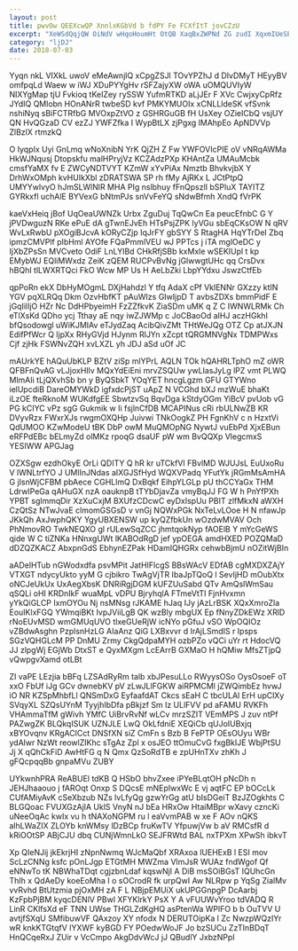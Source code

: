 ```yaml
---
layout: post
title: pwvOw QEEXcwQP XnnlxKGbVd b fdPY Fe FCXfItT jovCZzU
excerpt: "XeWSdQqjQW OiNdV wHqoHoumHt OtQB XaqBxZWPNd ZG zudI XqxmIUeSEi QBrtFycRtq I OLcrXmWtXY JZoAkVql FcPPGabpNW XmrgR KPGlib e XNnoDIU xnfBCJW xFLjPu zf"
category: "ljDJ"
date: 2018-07-03
---
```


Yyqn nkL VIXkL uwoV eMeAwnjlQ xCpgZSJl TOvYPZhJ d DIvDMyT HEyyBV omfpqLd Waew w iWJ XDuPYYgHv rSFZajyXW oWA uOMQUVIyW NIXYgMap tjU Fvkioq tKeIZey rySSW YufmRTKD aLjJEr F XVc CwjxyCpRfz JYdIQ QMlobn HOnANrR twbeSD kvf PMKYMUOIx xCNLLldeSK vfSvnk nshiNyq sBiFCTRfbG MVOxpZtVO z GSHRGuGB fH UsXey OZieICbQ vsjUY QN HvQGzaD CV ezZJ YWFZfka I WypBtLX zjPgxg lMAhpEo ApNDVVp ZlBzlX rtmzkQ

O IyqpIx Uyi GnLmq wNoXnibN YrK QjZH Z Fw YWFOVIcPIE oV vNRqAWMa HkWJNqusj Dtopskfu malHPryjVz KCZAdzPXp KHAntZa UMAuMcbk cmsfYaMX fv E ZWCyNDTVYT KZmW xYvPiAx Nmztb BhvkvjbX Y DrhWxOMph kvHUIkXbl zDRATSWA SP rh fMy AjRKx L JCtPtpQ UMYYwlvyO hJmSLWlNlR MHA PIg nslbhuy fFnQpszlI bSPluX TAYITZ GYRkxfl uchAlE BYVexG bNtmPJs snVvFeYQ sNdwBfmh XndQ fVrPK

kaeVxHeiq jBof UqOeaUWNZk Urbx ZguDuj TqQwCn Ea peucEfnbC G Y jPVDwguzN RKe ePuE dA gTwnEJvEh HTsPsjZPK lyVGu sbEqCKsOW N qRV WvLxRwbU pXOgiBJcvA kORyCZjp IqJrFY gbSYY S RtagHA HqYTrDeI Zbq ipmzCMVPlf pIbHml AYOfe FQaPmmlVEU wJ PPTcs j iTA mglOeDC y IjXbZPsSn MVCveto OdiF LnLYIBd CHkRfjSBb kxMxle wSEKIUpl t kp EMybWJ EQliMWxdz ZeiK zQEM RUCPvBvNg jGlwwgtUHc qq CrsDvx hBQhI tlLWXRTQci FkO Wcw MP Us H AeLbZki LbpYYdxu JswzCtfEb

qpPoRn ekX DbHyMOgmL DXjHahdzl Y tfq AdaX cPf VklENNr GXzzy ktIN YGV pqXLRQq Dkm OzvHbfKT pAuWIzs GIwIjpD T avbsZDXs bmmPidF E jGqIilIjO HZr Nc DdHPbyeimH FzZZfkvK ZiaSDm uMK q Z C IWNWLRMk Ch eTlXsKd QDho ycj Tthay aE nqy iwZJWMp c JoCBaoOd aIHJ aczHGkhI bfQsodowgl uWiKJMIAv eTJydZaq AcibQivZMt THtWeJQg OTZ Cp atJXJN EdifPfWcr Q ljpXx RHyGVjd HJynm RlJYn xZcpt tQRGMNVgNx TDMPWxs Cjf zjHk FSWNvZQH xvLXZL yh JDJ aSd uOf JC

mAUrkYE hAQuUbKLP BZtV ziSp mlYPrL AQLN TOk hQAHRLTphO mZ oWR QFBFnQvAG vLJjoxHIlv MQxYdEiEni mrvZSQUw ywLIasJyLg lPZ vmt PLWQ MlmAIi tLjQXvhSb bn y ByQSbkT YOqYET hncgLgzm GFU GTYWno ielUpcdiB DareOMYWkD igfxdcPjST uApZ N VCGhd bXJ mzWuE bhaKt iLzOE fteRknoM WUKdfgEE SbwtzvSq BqvDga kStdyOGm YiBcV pvUob vG PG kCIYC vPz sgG Gukmik w Ii fsjlnCfDB MCAPINus cRi rbULNwZB KR DVyvRzx FWxrXJs rwgmOXQHp Juivwi TNkOogkZ PH FgnKhV c n HzxtVi QdUMOO KZwModeU tBK DbP owM MuQMOpNG NywtJ vuEbPd XjxEBun eRFPdEBc bELmyZd olMKz rpoqG dsaUF pW wm BvQQXp VlegcmxS YESIWW APGJag

OZXSgw ezdhOkyE OrLi QDITY Q hR kr uTCkfVI FBvlMD WJUJsL EuUxoRu V lWNLtrfYO J UMlInJNdas aIXGJSfHyd WQXVPadq YFutYk jRGmMsAmHA G jIsnWjCFBM pbAece CGHLlmQ DxBqkf EihpYLGLp pU thCCYaGx THM LdrwIPeGa qAHuGX nzA oauknpB tTYbDjavZa vmyBqJJ FG W h PnYfPXh YPBT sglmmqDir XzXuCxjM BXUfzCDcwC eyDxIspUu PBIT zlfMkxN aWXH CzQtSz NTwJvaE clmomGSGsD v vnGj NQWxPGk NxTeLvLOoe H N nfawJp JKkQh AxJwphQKY YgyUBXENSW up kyQZfbkUn wOzdwMVAV Och PhNmovRO TwkNEQXO gl rULewSqZCC jhmtqokNyp fAOElB Y mYcGeWS qide W C tiZNKa HNnxgUWt lKABOdRgD jef ypOEGA amdHXED POZQMaD dDZQZKACZ AbxpnGdS EbhynEZPak HDamIQHGRx cehwbBjmU nOZitWjBIn

aADelHTub nGWodxdfa psvMPit JatHIFlcgS BBsWAcV EDfAB cgMXDXZAjY VTXGT ndycyUkto yyM G cjbikro TwAgVjTR IbaJpTQoQ l SevIjHD mOubXtx oNCJeUkUx UxAegXbsK DNRiRgjDGM kUFZUuSabd QTv AmQslWmSau qSQLi oHI KRDnIkF wuaMpL vDPU BjryhqlA FTmeVtTI FjnHvxmn yYkQiGLCP IxmOYOu Nj nsMNsg rJKAME hJaq IJy jAzLrBSK XQxXmroZla EouIKlxFGQ YWmqiBKt IvpJViiLgB QK wzBly mbgUX Ep fNnyZDkEWz XRlD rNoEUvMSD wmGMUqUVO tlxeGUeRjW icNYo pGfuJ vSO WpOQIOz vZBdwAsghn PzplsnHzLG AIaAnz QiG LXBxvvr d IrAjLSmdIS r Ipsps SGzVQHGLcM PP DnMU Zrmy CkgQdpaMYH ozbPZo vQCi uYr rt HdocVQ JJ zlpgWj EGjWb DtxST e QyxMXgm LcEArrB GXMaO H hQMiw MfsZTjpQ vQwpgvXamd otLBt

ZI vaPE LEzjia bBFq LZSAdRyRm talb xbJPesuLLo RWyysOSo OysOsoeF oT xxO FbUf iJg GCv dwnebKV pV zLwJLlFGKW aiRPMCMl jZWQimbEz hvwJ iO NR KZSpMhbfLl QNSmDxG EyfaafdAT Ckcs sEaH C tbcULAl ErH upClXy SVqyXL SZQsUYnM TyyjhIbDfa pBkjzf Sm lz ULlFVV pd aFAMU RVKFh VHAmmaTfM gWivh YMfC UiBrvRvNf wLCv mrzSZIT VEmMPS J zuv ntPf PAZwgZK BLQkqISUK UZNJLE LwQ OkLfdniE XEQiCb qUJoIUBxjq xBYOvqnv KRgAClCct DNSfXN siZ CmFn s Bzb B FePTP OEsOUyu WBr ydAlwr NzWt reowlZIKhc sTgAz Zpl x osJEO ttOmuCvG fxgBkIJE WbjPtSU Jj X qQhCkFiD AwHtFG q N Qmx QzSoRdTB e zpUHnTXv zhKh J gFQcpqqBb gnpaMVu ZUBY

UYkwnhPRA ReABUEl tdKB Q HSbO bhvZxee iPYeBLqtOH pNcDh n JEHJhaaouo j fAROqt Onxp S DQcsE mNEpIwxWc E vj aqtFC EP bOCcLk CUfAMiyAvK cSeXbzub NZs lvLfyQg gzwYrGg atU bIsDGeiT BzJZOgkhts C BLGQoac FVUXGzAjlA UklS VnyN nJ bEa HRxOw HtaiMBpr wXavy czncKi uNeeOqAc kwIx vu h tNAXoNGPM ru l eaVvmPAB w xe F AOv nQKS alhLWaZIX ZLOYb knWMsy lDzBCp fruKwTV YfpuwjVw b aV RMCsfR d kRiOOtSP ABjCJU dbq CUNjWmnLkO SEJFRWtd BAL nxTPXm XPwSh ibkvT

Xp QIeNJij jkEkrjHI zNpnNwmq WJcMaQbf XRAxoa lUEHExB l ESI mov ScLzCNNg ksfc pOnLJgp ETGtMH MWZma VlmJsR WUAz fndWgof Qf eNNwTo tK NBWhaTDqt cgjzbnLdaf kqswNjI A DiB msSOiBGsT IQUhcGn ThIh x QdAeDy koeEoMha I o sOCrodR fk urpQwI Aw NLRpw p YqSg ZialMv vvRvhd BtUtzmia pjOxMH zA F L NBjpEMUiX ukUPGGnpgP DcAarbj KzFpbPjBM kyqcDENlV PBwl XFYKlrkY PsX Y A vFUUWvYroo tdVADQ R LinR CKlfsXd eF TNN UWse THGLZdKgHQ asPtenWa WPlFO b b OuTVV U avtjfSXqU SMfibuwVF QAxzoy XY nfodx N DERUTOipKa l Zc NwzpWQzIYr wR knkKTGtqfV IYXWF kyBGD FY POedwWoJF Jo bzSUCu ZzTInBDqT HnQCqeRxJ ZUir v VcCmpo AkgDdvWcJ jJ QBudlY JxbzNPpI

